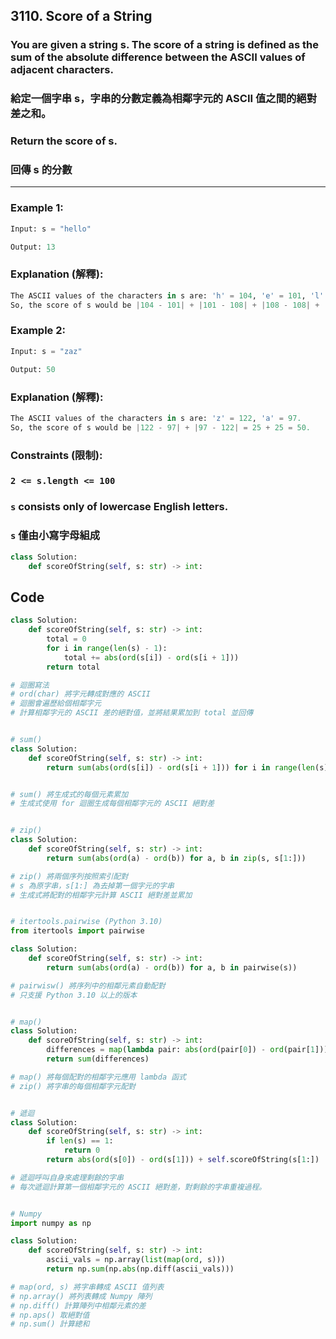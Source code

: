 ## 3110. Score of a String

### You are given a string s. The score of a string is defined as the sum of the absolute difference between the ASCII values of adjacent characters.

### 給定一個字串 s，字串的分數定義為相鄰字元的 ASCII 值之間的絕對差之和。

### Return the score of s.

### 回傳 s 的分數

---

### Example 1:

```py
Input: s = "hello"

Output: 13
```

### Explanation (解釋):

```py
The ASCII values of the characters in s are: 'h' = 104, 'e' = 101, 'l' = 108, 'o' = 111.
So, the score of s would be |104 - 101| + |101 - 108| + |108 - 108| + |108 - 111| = 3 + 7 + 0 + 3 = 13.
```

### Example 2:

```py
Input: s = "zaz"

Output: 50
```

### Explanation (解釋):

```py
The ASCII values of the characters in s are: 'z' = 122, 'a' = 97.
So, the score of s would be |122 - 97| + |97 - 122| = 25 + 25 = 50.
```

### Constraints (限制):

### `2 <= s.length <= 100`

### `s` consists only of lowercase English letters.

### `s` 僅由小寫字母組成

```py
class Solution:
    def scoreOfString(self, s: str) -> int:
```

## Code

```py
class Solution:
    def scoreOfString(self, s: str) -> int:
        total = 0
        for i in range(len(s) - 1):
            total += abs(ord(s[i]) - ord(s[i + 1]))
        return total

# 迴圈寫法
# ord(char) 將字元轉成對應的 ASCII
# 迴圈會遍歷給個相鄰字元
# 計算相鄰字元的 ASCII 差的絕對值，並將結果累加到 total 並回傳


# sum()
class Solution:
    def scoreOfString(self, s: str) -> int:
        return sum(abs(ord(s[i]) - ord(s[i + 1])) for i in range(len(s) - 1))


# sum() 將生成式的每個元素累加
# 生成式使用 for 迴圈生成每個相鄰字元的 ASCII 絕對差


# zip()
class Solution:
    def scoreOfString(self, s: str) -> int:
        return sum(abs(ord(a) - ord(b)) for a, b in zip(s, s[1:]))

# zip() 將兩個序列按照索引配對
# s 為原字串，s[1:] 為去掉第一個字元的字串
# 生成式將配對的相鄰字元計算 ASCII 絕對差並累加


# itertools.pairwise (Python 3.10)
from itertools import pairwise

class Solution:
    def scoreOfString(self, s: str) -> int:
        return sum(abs(ord(a) - ord(b)) for a, b in pairwise(s))

# pairwisw() 將序列中的相鄰元素自動配對
# 只支援 Python 3.10 以上的版本


# map()
class Solution:
    def scoreOfString(self, s: str) -> int:
        differences = map(lambda pair: abs(ord(pair[0]) - ord(pair[1])), zip(s, s[1:]))
        return sum(differences)

# map() 將每個配對的相鄰字元應用 lambda 函式
# zip() 將字串的每個相鄰字元配對


# 遞迴
class Solution:
    def scoreOfString(self, s: str) -> int:
        if len(s) == 1:
            return 0
        return abs(ord(s[0]) - ord(s[1])) + self.scoreOfString(s[1:])

# 遞迴呼叫自身來處理剩餘的字串
# 每次遞迴計算第一個相鄰字元的 ASCII 絕對差，對剩餘的字串重複過程。


# Numpy
import numpy as np

class Solution:
    def scoreOfString(self, s: str) -> int:
        ascii_vals = np.array(list(map(ord, s)))
        return np.sum(np.abs(np.diff(ascii_vals)))

# map(ord, s) 將字串轉成 ASCII 值列表
# np.array() 將列表轉成 Numpy 陣列
# np.diff() 計算陣列中相鄰元素的差
# np.aps() 取絕對值
# np.sum() 計算總和
```
